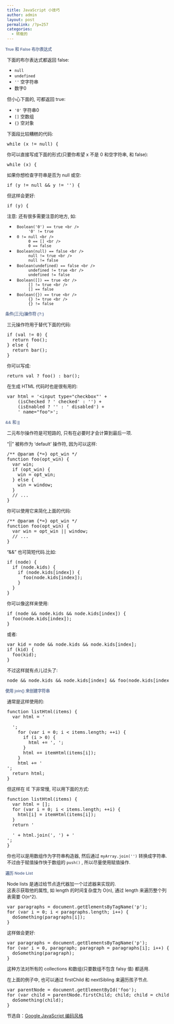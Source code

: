 ```yaml
---
title: JavaScript 小技巧
author: admin
layout: post
permalink: /?p=257
categories:
  - 转载的
---
```

<div  id="Tips_and_Tricks__body" name="Tips_and_Tricks__body" class="stylepoint_body">
  <p class="">
    <span style="color: #667799; font-family: sans-serif; font-size: 90%; font-weight: bold; margin-left: -1%;">True 和 False 布尔表达式</span>
  </p>
  
  <p>
    下面的布尔表达式都返回 false:
  </p>
  
  <ul>
    <li>
      <code>null</code>
    </li>
    <li>
      <code>undefined</code>
    </li>
    <li>
      <code>''</code> 空字符串
    </li>
    <li>
      <code></code> 数字0
    </li>
  </ul>
  
  <p>
    但小心下面的, 可都返回 true:
  </p>
  
  <ul>
    <li>
      <code>'0'</code> 字符串0
    </li>
    <li>
      <code>[]</code> 空数组
    </li>
    <li>
      <code>{}</code> 空对象
    </li>
  </ul>
  
  <p>
    下面段比较糟糕的代码:
  </p>
  
  <div class="">
    <pre class="badcode">while (x != null) {</pre></p>
  </div>
  
  <p>
    你可以直接写成下面的形式(只要你希望 x 不是 0 和空字符串, 和 false):
  </p>
  
  <div class="">
    <pre>while (x) {</pre></p>
  </div>
  
  <p>
    如果你想检查字符串是否为 null 或空:
  </p>
  
  <div class="">
    <pre class="badcode">if (y != null &#038;&#038; y != '') {</pre></p>
  </div>
  
  <p>
    但这样会更好:
  </p>
  
  <div class="">
    <pre>if (y) {</pre></p>
  </div>
  
  <p>
    注意: 还有很多需要注意的地方, 如:
  </p>
  
  <ul>
    <li>
      <code> Boolean('0') == true &lt;br />
      '0' != true </code>
    </li>
    <li>
      <code> 0 != null &lt;br />
      0 == [] &lt;br />
      0 == false </code>
    </li>
    <li>
      <code> Boolean(null) == false &lt;br />
      null != true &lt;br />
      null != false </code>
    </li>
    <li>
      <code> Boolean(undefined) == false &lt;br />
      undefined != true &lt;br />
      undefined != false </code>
    </li>
    <li>
      <code> Boolean([]) == true &lt;br />
      [] != true &lt;br />
      [] == false </code>
    </li>
    <li>
      <code> Boolean({}) == true &lt;br />
      {} != true &lt;br />
      {} != false </code>
    </li>
  </ul>
  
  <p class="">
    <span style="color: #667799; font-family: sans-serif; font-size: 90%; font-weight: bold; margin-left: -1%;">条件(三元)操作符 (?:)</span>
  </p>
  
  <p>
    三元操作符用于替代下面的代码:
  </p>
  
  <div class="">
    <pre>if (val != 0) {
  return foo();
} else {
  return bar();
}</pre></p>
  </div>
  
  <p>
    你可以写成:
  </p>
  
  <div class="">
    <pre>return val ? foo() : bar();</pre></p>
  </div>
  
  <p>
    在生成 HTML 代码时也是很有用的:
  </p>
  
  <div class="">
    <pre>var html = '&lt;input type="checkbox"' +
    (isChecked ? ' checked' : '') +
    (isEnabled ? '' : ' disabled') +
    ' name="foo">';</pre></p>
  </div></p> 
  
  <p class="">
    <span style="color: #667799; font-family: sans-serif; font-size: 90%; font-weight: bold; margin-left: -1%;">&& 和 ||</span>
  </p>
  
  <p>
    二元布尔操作符是可短路的, 只有在必要时才会计算到最后一项.
  </p>
  
  <p>
    &#8220;||&#8221; 被称作为 &#8216;default&#8217; 操作符, 因为可以这样:
  </p>
  
  <div class="">
    <pre class="badcode">/** @param {*=} opt_win */
function foo(opt_win) {
  var win;
  if (opt_win) {
    win = opt_win;
  } else {
    win = window;
  }
  // ...
}</pre></p>
  </div>
  
  <p>
    你可以使用它来简化上面的代码:
  </p>
  
  <div class="">
    <pre>/** @param {*=} opt_win */
function foo(opt_win) {
  var win = opt_win || window;
  // ...
}</pre></p>
  </div>
  
  <p>
    &#8220;&&&#8221; 也可简短代码.比如:
  </p>
  
  <div class="">
    <pre class="badcode">if (node) {
  if (node.kids) {
    if (node.kids[index]) {
      foo(node.kids[index]);
    }
  }
}</pre></p>
  </div>
  
  <p>
    你可以像这样来使用:
  </p>
  
  <div class="">
    <pre>if (node &#038;&#038; node.kids &#038;&#038; node.kids[index]) {
  foo(node.kids[index]);
}</pre></p>
  </div>
  
  <p>
    或者:
  </p>
  
  <div class="">
    <pre>var kid = node &#038;&#038; node.kids &#038;&#038; node.kids[index];
if (kid) {
  foo(kid);
}</pre></p>
  </div>
  
  <p>
    不过这样就有点儿过头了:
  </p>
  
  <div class="">
    <pre class="badcode">node &#038;&#038; node.kids &#038;&#038; node.kids[index] &#038;&#038; foo(node.kids[index]);</pre></p>
  </div></p> 
  
  <p class="">
    <span style="color: #667799; font-family: sans-serif; font-size: 90%; font-weight: bold; margin-left: -1%;">使用 join() 来创建字符串</span>
  </p>
  
  <p>
    通常是这样使用的:
  </p>
  
  <div class="">
    <pre class="badcode">function listHtml(items) {
  var html = '<div class="foo">
  ';
    for (var i = 0; i &lt; items.length; ++i) {
      if (i > 0) {
        html += ', ';
      }
      html += itemHtml(items[i]);
    }
    html += '
</div>';
  return html;
}</pre></p>
  </div>
  
  <p>
    但这样在 IE 下非常慢, 可以用下面的方式:
  </p>
  
  <div class="">
    <pre>function listHtml(items) {
  var html = [];
  for (var i = 0; i &lt; items.length; ++i) {
    html[i] = itemHtml(items[i]);
  }
  return '<div class="foo">
  ' + html.join(', ') + '
</div>';
}</pre></p>
  </div>
  
  <p>
    你也可以是用数组作为字符串构造器, 然后通过 <code>myArray.join('')</code> 转换成字符串. 不过由于赋值操作快于数组的 <code>push()</code> , 所以尽量使用赋值操作.
  </p></p> 
  
  <p class="">
    <span style="color: #667799; font-family: sans-serif; font-size: 90%; font-weight: bold; margin-left: -1%;">遍历 Node List</span>
  </p>
  
  <p>
    Node lists 是通过给节点迭代器加一个过滤器来实现的.<br /> 这表示获取他的属性, 如 length 的时间复杂度为 O(n), 通过 length 来遍历整个列表需要 O(n^2).
  </p>
  
  <div class="">
    <pre class="badcode">var paragraphs = document.getElementsByTagName('p');
for (var i = 0; i &lt; paragraphs.length; i++) {
  doSomething(paragraphs[i]);
}</pre></p>
  </div>
  
  <p>
    这样做会更好:
  </p>
  
  <div class="">
    <pre>var paragraphs = document.getElementsByTagName('p');
for (var i = 0, paragraph; paragraph = paragraphs[i]; i++) {
  doSomething(paragraph);
}</pre></p>
  </div>
  
  <p>
    这种方法对所有的 collections 和数组(只要数组不包含 falsy 值) 都适用.
  </p>
  
  <p>
    在上面的例子中, 也可以通过 firstChild 和 nextSibling 来遍历孩子节点.
  </p>
  
  <div class="">
    <pre>var parentNode = document.getElementById('foo');
for (var child = parentNode.firstChild; child; child = child.nextSibling) {
  doSomething(child);
}</pre></p>
  </div></p>
</div>

节选自：[Google JavaScript 编码风格][1]

 [1]: http://alloyteam.github.io/JX/doc/specification/google-javascript.xml